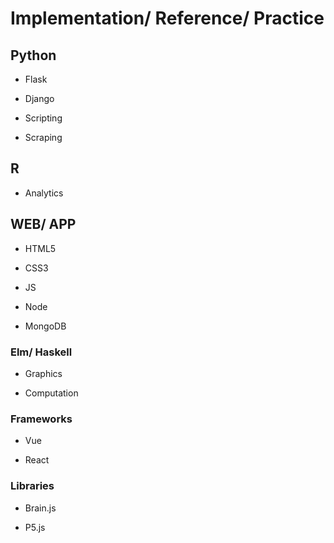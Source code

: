 # Implementation/ Reference/ Practice



## Python

- Flask

- Django

- Scripting

- Scraping

## R

- Analytics

## WEB/ APP

- HTML5

- CSS3

- JS

- Node

- MongoDB

### Elm/ Haskell

- Graphics

- Computation

### Frameworks

- Vue

- React

### Libraries

- Brain.js

- P5.js
